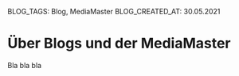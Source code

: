 BLOG_TAGS: Blog, MediaMaster
BLOG_CREATED_AT: 30.05.2021

# Über Blogs und der MediaMaster

Bla bla bla
